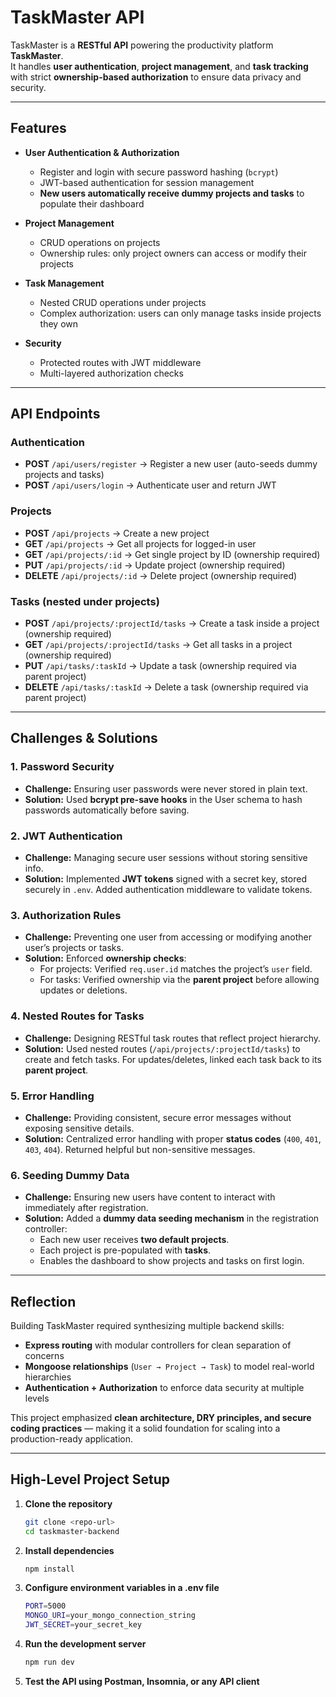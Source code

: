 # TaskMaster API  

TaskMaster is a **RESTful API** powering the productivity platform **TaskMaster**.  
It handles **user authentication**, **project management**, and **task tracking** with strict **ownership-based authorization** to ensure data privacy and security.  

---

## Features  

- **User Authentication & Authorization**
  - Register and login with secure password hashing (`bcrypt`)
  - JWT-based authentication for session management  
  - **New users automatically receive dummy projects and tasks** to populate their dashboard  

- **Project Management**
  - CRUD operations on projects
  - Ownership rules: only project owners can access or modify their projects  
- **Task Management**
  - Nested CRUD operations under projects
  - Complex authorization: users can only manage tasks inside projects they own  
- **Security**
  - Protected routes with JWT middleware
  - Multi-layered authorization checks  

---

## API Endpoints  

### Authentication  
- **POST** `/api/users/register` → Register a new user (auto-seeds dummy projects and tasks)  
- **POST** `/api/users/login` → Authenticate user and return JWT  

### Projects  
- **POST** `/api/projects` → Create a new project  
- **GET** `/api/projects` → Get all projects for logged-in user  
- **GET** `/api/projects/:id` → Get single project by ID (ownership required)  
- **PUT** `/api/projects/:id` → Update project (ownership required)  
- **DELETE** `/api/projects/:id` → Delete project (ownership required)  

### Tasks (nested under projects)  
- **POST** `/api/projects/:projectId/tasks` → Create a task inside a project (ownership required)  
- **GET** `/api/projects/:projectId/tasks` → Get all tasks in a project (ownership required)  
- **PUT** `/api/tasks/:taskId` → Update a task (ownership required via parent project)  
- **DELETE** `/api/tasks/:taskId` → Delete a task (ownership required via parent project)  

---

## Challenges & Solutions  

### 1. **Password Security**
- **Challenge:** Ensuring user passwords were never stored in plain text.  
- **Solution:** Used **bcrypt pre-save hooks** in the User schema to hash passwords automatically before saving.  

### 2. **JWT Authentication**
- **Challenge:** Managing secure user sessions without storing sensitive info.  
- **Solution:** Implemented **JWT tokens** signed with a secret key, stored securely in `.env`. Added authentication middleware to validate tokens.  

### 3. **Authorization Rules**
- **Challenge:** Preventing one user from accessing or modifying another user’s projects or tasks.  
- **Solution:** Enforced **ownership checks**:
  - For projects: Verified `req.user.id` matches the project’s `user` field.  
  - For tasks: Verified ownership via the **parent project** before allowing updates or deletions.  

### 4. **Nested Routes for Tasks**
- **Challenge:** Designing RESTful task routes that reflect project hierarchy.  
- **Solution:** Used nested routes (`/api/projects/:projectId/tasks`) to create and fetch tasks. For updates/deletes, linked each task back to its **parent project**.  

### 5. **Error Handling**
- **Challenge:** Providing consistent, secure error messages without exposing sensitive details.  
- **Solution:** Centralized error handling with proper **status codes** (`400`, `401`, `403`, `404`). Returned helpful but non-sensitive messages.  

### 6. **Seeding Dummy Data**
- **Challenge:** Ensuring new users have content to interact with immediately after registration.  
- **Solution:** Added a **dummy data seeding mechanism** in the registration controller:
  - Each new user receives **two default projects**.
  - Each project is pre-populated with **tasks**.
  - Enables the dashboard to show projects and tasks on first login.  

---

## Reflection  

Building TaskMaster required synthesizing multiple backend skills:
- **Express routing** with modular controllers for clean separation of concerns  
- **Mongoose relationships** (`User → Project → Task`) to model real-world hierarchies  
- **Authentication + Authorization** to enforce data security at multiple levels  

This project emphasized **clean architecture, DRY principles, and secure coding practices** — making it a solid foundation for scaling into a production-ready application.  

---

## High-Level Project Setup  

1. **Clone the repository**  
   ```bash
   git clone <repo-url>
   cd taskmaster-backend

2. **Install dependencies**
   ```bash
   npm install

3. **Configure environment variables in a .env file**
    ```bash
   PORT=5000
   MONGO_URI=your_mongo_connection_string
   JWT_SECRET=your_secret_key

4. **Run the development server**
    ```bash
   npm run dev

5. **Test the API using Postman, Insomnia, or any API client**